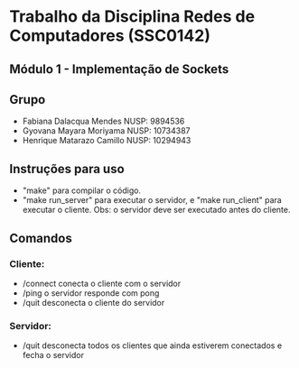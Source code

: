 # Trabalho da Disciplina Redes de Computadores (SSC0142)
## Módulo 1 - Implementação de Sockets

## Grupo
- Fabiana Dalacqua Mendes NUSP: 9894536
- Gyovana Mayara Moriyama NUSP: 10734387
- Henrique Matarazo Camillo NUSP: 10294943

## Instruções para uso
- "make" para compilar o código.
- "make run_server" para executar o servidor, e "make run_client" para executar o cliente. Obs: o servidor deve ser executado antes do cliente.

## Comandos 
### Cliente:
- /connect conecta o cliente com o servidor
- /ping o servidor responde com pong
- /quit desconecta o cliente do servidor
### Servidor:
- /quit desconecta todos os clientes que ainda estiverem conectados e fecha o servidor
